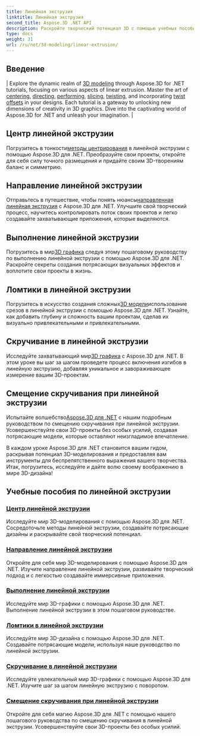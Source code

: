 ```yaml
---
title: Линейная экструзия
linktitle: Линейная экструзия
second_title: Aspose.3D .NET API
description: Раскройте творческий потенциал 3D с помощью учебных пособий Aspose.3D для .NET. Освойте методы линейной экструзии, улучшайте дизайн и улучшайте свои проекты без особых усилий.
type: docs
weight: 31
url: /ru/net/3d-modeling/linear-extrusion/
---
```

## Введение
| Explore the dynamic realm of [3D modeling](./center-in-linear-extrusion/) through Aspose.3D for .NET tutorials, focusing on various aspects of linear extrusion. Master the art of [centering](./center-in-linear-extrusion/), [directing](./direction-in-linear-extrusion/), [performing](./performing-linear-extrusion/), [slicing](./slices-in-linear-extrusion/), [twisting](./twist-in-linear-extrusion/), and incorporating [twist offsets](./twist-offset-in-linear-extrusion/) in your designs. Each tutorial is a gateway to unlocking new dimensions of creativity in 3D graphics. Dive into the captivating world of Aspose.3D for .NET and unleash your imagination. |

## Центр линейной экструзии
 Погрузитесь в тонкости[методы центрирования](./center-in-linear-extrusion/) в линейной экструзии с помощью Aspose.3D для .NET. Преобразуйте свои проекты, откройте для себя силу точного размещения и придайте своим 3D-творениям баланс и симметрию.

## Направление линейной экструзии
 Отправьтесь в путешествие, чтобы понять нюансы[направленная линейная экструзия](./direction-in-linear-extrusion/) с Aspose.3D для .NET. Улучшите свой творческий процесс, научитесь контролировать поток своих проектов и легко создавайте захватывающие приложения, которые выделяются.

## Выполнение линейной экструзии
 Погрузитесь в мир[3D графика](./performing-linear-extrusion/) следуя этому пошаговому руководству по выполнению линейной экструзии с помощью Aspose.3D для .NET. Раскройте секреты создания потрясающих визуальных эффектов и воплотите свои проекты в жизнь.

## Ломтики в линейной экструзии
 Погрузитесь в искусство создания сложных[3D модели](./slices-in-linear-extrusion/)использование срезов в линейной экструзии с помощью Aspose.3D для .NET. Узнайте, как добавить глубину и сложность вашим проектам, сделав их визуально привлекательными и привлекательными.

## Скручивание в линейной экструзии
 Исследуйте захватывающий мир[3D графика](./twist-in-linear-extrusion/) с Aspose.3D для .NET. В этом уроке вы шаг за шагом проведете процесс включения изгибов в линейную экструзию, добавляя уникальное и завораживающее измерение вашим 3D-проектам.

## Смещение скручивания при линейной экструзии
 Испытайте волшебство[Aspose.3D для .NET](./twist-offset-in-linear-extrusion/) с нашим подробным руководством по смещению скручивания при линейной экструзии. Усовершенствуйте свои 3D-проекты без особых усилий, создавая потрясающие модели, которые оставляют неизгладимое впечатление.

В каждом уроке Aspose.3D для .NET становится вашим гидом, раскрывая потенциал 3D-моделирования и предоставляя вам инструменты для беспрепятственного выражения вашего творчества. Итак, погрузитесь, исследуйте и дайте волю своему воображению в мире 3D-дизайна!
## Учебные пособия по линейной экструзии
### [Центр линейной экструзии](./center-in-linear-extrusion/)
Исследуйте мир 3D-моделирования с помощью Aspose.3D для .NET. Сосредоточьте методы линейной экструзии, создавайте потрясающие дизайны и раскрывайте свой творческий потенциал.
### [Направление линейной экструзии](./direction-in-linear-extrusion/)
Откройте для себя мир 3D-моделирования с помощью Aspose.3D для .NET. Изучите направление линейной экструзии, развивайте творческий подход и с легкостью создавайте иммерсивные приложения.
### [Выполнение линейной экструзии](./performing-linear-extrusion/)
Исследуйте мир 3D-графики с помощью Aspose.3D для .NET. Выполнение линейной экструзии в этом пошаговом руководстве.
### [Ломтики в линейной экструзии](./slices-in-linear-extrusion/)
Исследуйте мир 3D-дизайна с помощью Aspose.3D для .NET. Создавайте потрясающие модели, используя наше руководство по линейной экструзии.
### [Скручивание в линейной экструзии](./twist-in-linear-extrusion/)
Исследуйте увлекательный мир 3D-графики с помощью Aspose.3D для .NET. Изучите шаг за шагом линейную экструзию с поворотом.
### [Смещение скручивания при линейной экструзии](./twist-offset-in-linear-extrusion/)
Откройте для себя магию Aspose.3D для .NET с помощью нашего пошагового руководства по смещению скручивания в линейной экструзии. Усовершенствуйте свои 3D-проекты без особых усилий.